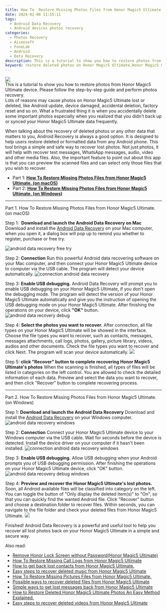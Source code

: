 ```yaml
---
title: How To  Restore Missing Photos Files from Honor Magic5 Ultimate.
date: 2024-02-06 11:55:11
tags: 
  - Android Data Recovery
  - Android devices photos recovery
categories: 
  - Photos Recovery
  - Aiseesoft
  - FoneLab
  - Android
  - Data Recovery
description: This is a tutorial to show you how to restore photos from Honor Magic5 Ultimate device. Please follow the step-by-step guide and perform photos recovery.
keyword: restore deleted photos on Honor Magic5 Ultimate,Honor Magic5 Ultimate photos recovery,recover lost photos from Honor Magic5 Ultimate,save erased photos from Honor Magic5 Ultimate,retrieve wiped photos Honor Magic5 Ultimate,regain missing photos,how can i get photos back on Honor Magic5 Ultimate,Honor Magic5 Ultimate photos recovery software,Honor Magic5 Ultimate photos disappeared,Honor Magic5 Ultimate retrieve deleted photos,how to recover photos Honor Magic5 Ultimate,recover photos from Honor Magic5 Ultimate
---
```


<img src="https://img0mobiles.techidaily.com/images/best-assets/devices/honor/honor-magic5-ultimate/3.jpg" class="atpl-imgstyle"  />

<div class="atpl-content atpl-for-fonelab-android recover-photos">

<div class="atpl-post-description-part-1">
This is a tutorial to show you how to restore photos from Honor Magic5 Ultimate device. Please follow the step-by-step guide and perform photos recovery.
</div>



<div class="atpl-post-description-part-2">
<div class="tpl-content-sub-paragraph-question">
  Lots of reasons may cause photos on Honor Magic5 Ultimate lost or deleted, like Android update, device damaged, accidental deletion, factory reset and so on. What a frustrated thing it is when you accidentally delete some important photos especially when you realized that you didn't back up or synced your Honor Magic5 Ultimate data frequently.
</div>

</div>

<div class="atpl-post-description-part-3">
<div class="tpl-content-sub-paragraph-content">
  <p>
    When talking about the recovery of deleted photos or any other data that matters to you, Android Recovery is always a good option. It is designed to help users restore deleted or formatted data from any Android phone. This tool brings a simple and safe way to recover lost photos. Not just photos, it will help with recover text messages, WhatsApp messages, audio, video and other media files. Also, the important feature to point out about this app is that you can preview the scanned files and can select only those files that you wish to recover.
  </p>
</div>
</div>

<ul>
  <li>Part 1: <strong><a href="#p1"> How To  Restore Missing Photos Files from Honor Magic5 Ultimate.  (on macOS)</a></strong></li>
  <li>Part 2: <strong><a href="#p2"> How To  Restore Missing Photos Files from Honor Magic5 Ultimate.  (on Windows)</a></strong></li>
</ul>




<!-- Part 1 -->
<a id="p1" name="p1" ></a><hr>

<div>
  <span class="atpl-step-part-style">Part 1. How To  Restore Missing Photos Files from Honor Magic5 Ultimate. (on macOS)</span>
</div>  

<span class="atpl-stepstyle-a"><span>Step 1: </span></span> <strong>Download and launch the Android Data Recovery on Mac</strong>
Download and install the <a href="https://tools.techidaily.com/aiseesoft-android-data-recovery/" target="_blank" rel="noopener">Android Data Recovery</a> on your Mac computer, when you open it, a dialog box will pop up to remind you whether to register, purchase or free try.

<img src="https://tools.techidaily.com/images/apps/aiseesoft/android-data-recovery/mac-free-try.png" class="atpl-imgstyle" alt="android data recovery free try" />

<span class="atpl-stepstyle-a"><span>Step 2: </span></span> <strong>Connection</strong>
Run this powerful Android data recovering software on your Mac computer, and then connect your Honor Magic5 Ultimate device to computer via the USB cable. The program will detect your device automatically.
<img src="https://tools.techidaily.com/images/apps/aiseesoft/android-data-recovery/mac-connection-interface.jpg" class="atpl-imgstyle" alt="connection android data recovery" />

<span class="atpl-stepstyle-a"><span>Step 3: </span></span> <strong>Enable USB debugging.</strong>
Android Data Recovery will prompt you to enable USB debugging on your Honor Magic5 Ultimate, if you don't open the debugging mode. The program will detect the version of your Honor Magic5 Ultimate automatically and give you the instruction of opening the USB debugging mode on your Honor Magic5 Ultimate. After finishing the operations on your device, click <strong>"OK"</strong> button.
<img src="https://tools.techidaily.com/images/apps/aiseesoft/android-data-recovery/mac-android-usb-debug.jpg"  class="atpl-imgstyle" alt="android data recovery debug" />

<span class="atpl-stepstyle-a"><span>Step 4: </span></span> <strong>Select the photos you want to recover.</strong>
After connection, all file types on your Honor Magic5 Ultimate will be showed in the interface. Choose the file types you want to recover, such as contacts, messages, messages attachments, call logs, photos, gallery, picture library, videos, audios and other documents. Check the file types you want to recover and click Next. The program will scan your device automatically.
<img src="https://tools.techidaily.com/images/apps/aiseesoft/android-data-recovery/mac-choose-type-photos.jpg" class="atpl-imgstyle"  />

<span class="atpl-stepstyle-a"><span>Step 5: </span></span> <strong>click "Recover" button to  complete recovering Honor Magic5 Ultimate's photos</strong>
When the scanning is finished, all types of files will be listed in categories on the left control. You are allowed to check the detailed information of each data. Preview and select the data you want to recover, and then click "Recover" button to complete recovering process.


<a id="p2" name="p2"></a><hr>

<!-- Part 2 -->
<div>
  <span class="atpl-step-part-style">Part 2. How To  Restore Missing Photos Files from Honor Magic5 Ultimate. (on Windows)</span>
</div>

<span class="atpl-stepstyle-a"><span>Step 1: </span></span> <strong>Download and launch the Android Data Recovery</strong>
Download and install the <a href="https://tools.techidaily.com/aiseesoft-android-data-recovery/" target="_blank" rel="noopener">Android Data Recovery</a> on your Windows computer.
<img src="https://tools.techidaily.com/images/apps/aiseesoft/android-data-recovery/win-start-interface.png"  class="atpl-imgstyle" alt="android data recovery windows" />

<span class="atpl-stepstyle-a"><span>Step 2: </span></span> <strong>Connection</strong>
Connect your Honor Magic5 Ultimate device to your Windows computer via the USB cable. Wait for seconds before the device is detected. Install the device driver on your computer if it hasn't been installed.
<img src="https://tools.techidaily.com/images/apps/aiseesoft/android-data-recovery/win-connection-interface.png" class="atpl-imgstyle" alt="connection android data recovery windows" />

<span class="atpl-stepstyle-a"><span>Step 3: </span></span> <strong>Enable USB debugging.</strong>
Allow USB debugging when your Android prompts you of USB debugging permission. After finishing the operations on your Honor Magic5 Ultimate device, click "OK" button.
<img src="https://tools.techidaily.com/images/apps/aiseesoft/android-data-recovery/win-android-usb-debug.png" class="atpl-imgstyle" alt="android data recovery debug windows" />

<span class="atpl-stepstyle-a"><span>Step 4: </span></span> <strong>Preview and recover the Honor Magic5 Ultimate's lost photos.</strong>
Soon, all Android available files will be classified into category on the left. You can toggle the button of "Only display the deleted item(s)" to "On", so that you can quickly find the wanted Android file. Click "Recover" button and choose a destination folder to recover files. Within seconds, you can navigate to the file folder and check your deleted files from Honor Magic5 Ultimate.
<img src="https://tools.techidaily.com/images/apps/aiseesoft/android-data-recovery/win-recover-photos.png" class="atpl-imgstyle"  />

<div class="atpl-post-description-part-4">
<div class="tpl-content-sub-paragraph-normal">
  <p>
    Finished! Android Data Recovery is a powerful and useful tool to help you recover all lost photos back on your Honor Magic5 Ultimate in a simple and secure way.
  </p>
</div>
</div>

<ins class="adsbygoogle"
     style="display:block"
     data-ad-client="ca-pub-7571918770474297"
     data-ad-slot="8358498916"
     data-ad-format="auto"
     data-full-width-responsive="true"></ins>

<span class="atpl-alsoreadstyle">Also read:</span>
<div><ul>
<li><a href="/remove-honor-lock-screen-without-password-honor-magic5-ultimate-by-drfone-android-unlock-android-unlock/" target="_blank" rel="noopener"><u>Remove Honor Lock Screen without Password(Honor Magic5 Ultimate)</u></a></li>
<li><a href="/how-to-restore-missing-call-logs-from-honor-magic5-ultimate-by-fonelab-android-recover-call-logs/" target="_blank" rel="noopener"><u>How To  Restore Missing Call Logs from Honor Magic5 Ultimate</u></a></li>
<li><a href="/how-to-get-back-lost-contacts-from-honor-magic5-ultimate-by-fonelab-android-recover-contacts/" target="_blank" rel="noopener"><u>How to get back lost contacts from Honor Magic5 Ultimate.</u></a></li>
<li><a href="/easy-steps-to-recover-deleted-music-from-honor-magic5-ultimate-by-fonelab-android-recover-music/" target="_blank" rel="noopener"><u>Easy steps to recover deleted music from Honor Magic5 Ultimate</u></a></li>
<li><a href="/how-to-restore-missing-pictures-files-from-honor-magic5-ultimate-by-fonelab-android-recover-pictures/" target="_blank" rel="noopener"><u>How To  Restore Missing Pictures Files from Honor Magic5 Ultimate.</u></a></li>
<li><a href="/possible-ways-to-recover-deleted-files-from-honor-magic5-ultimate-by-fonelab-android-recover-data/" target="_blank" rel="noopener"><u>Possible ways to recover deleted files from Honor Magic5 Ultimate</u></a></li>
<li><a href="/simple-ways-to-get-lost-messages-back-from-honor-magic5-ultimate-by-fonelab-android-recover-messages/" target="_blank" rel="noopener"><u>Simple ways to get lost messages back from Honor Magic5 Ultimate</u></a></li>
<li><a href="/how-to-restore-deleted-honor-magic5-ultimate-photos-an-easy-method-explained-by-fonelab-android-recover-photos/" target="_blank" rel="noopener"><u>How to Restore Deleted Honor Magic5 Ultimate Photos  An Easy Method Explained.</u></a></li>
<li><a href="/easy-steps-to-recover-deleted-videos-from-honor-magic5-ultimate-by-fonelab-android-recover-video/" target="_blank" rel="noopener"><u>Easy steps to recover deleted videos from Honor Magic5 Ultimate</u></a></li>
</ul></div>

</div>
